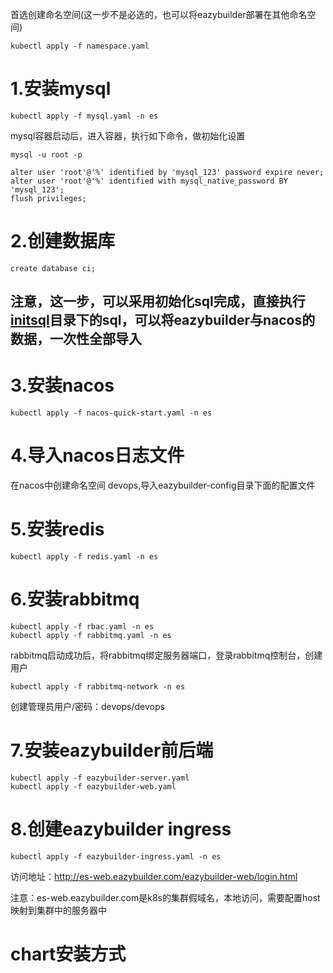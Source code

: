 
首选创建命名空间(这一步不是必选的，也可以将eazybuilder部署在其他命名空间)
```shell
kubectl apply -f namespace.yaml
```


# 1.安装mysql

```shell
kubectl apply -f mysql.yaml -n es
```

 mysql容器启动后，进入容器，执行如下命令，做初始化设置
 
 ```shell
 mysql -u root -p
 
 alter user 'root'@'%' identified by 'mysql_123' password expire never;
 alter user 'root'@'%' identified with mysql_native_password BY 'mysql_123';
 flush privileges;
 ```
 
# 2.创建数据库
```shell
create database ci;
```

## 注意，这一步，可以采用初始化sql完成，直接执行[initsql](../initsql)目录下的sql，可以将eazybuilder与nacos的数据，一次性全部导入

# 3.安装nacos
```shell
kubectl apply -f nacos-quick-start.yaml -n es
```

# 4.导入nacos日志文件

在nacos中创建命名空间 devops,导入eazybuilder-config目录下面的配置文件

# 5.安装redis
```shell
kubectl apply -f redis.yaml -n es
```
# 6.安装rabbitmq
```shell
kubectl apply -f rbac.yaml -n es
kubectl apply -f rabbitmq.yaml -n es
```
rabbitmq启动成功后，将rabbitmq绑定服务器端口，登录rabbitmq控制台，创建用户
```shell
kubectl apply -f rabbitmq-network -n es
```

创建管理员用户/密码：devops/devops

# 7.安装eazybuilder前后端
```shell
kubectl apply -f eazybuilder-server.yaml
kubectl apply -f eazybuilder-web.yaml
```
# 8.创建eazybuilder ingress
```shell
kubectl apply -f eazybuilder-ingress.yaml -n es
```
访问地址：http://es-web.eazybuilder.com/eazybuilder-web/login.html

注意：es-web.eazybuilder.com是k8s的集群假域名，本地访问，需要配置host映射到集群中的服务器中

# chart安装方式

